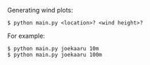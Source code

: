 Generating wind plots:

```
$ python main.py <location>? <wind height>?
```

For example:

```
$ python main.py joekaaru 10m
$ python main.py joekaaru 100m
```